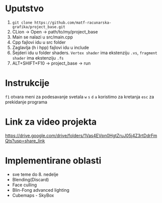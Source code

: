 # Uputstvo
1. `git clone https://github.com/matf-racunarska-grafika/project_base.git`
2. CLion -> Open -> path/to/my/project_base
3. Main se nalazi u src/main.cpp
4. Cpp fajlovi idu u src folder
5. Zaglavlja (h i hpp) fajlovi idu u include
6. Šejderi idu u folder shaders. `Vertex shader` ima ekstenziju `.vs`, `fragment shader` ima ekstenziju `.fs`
7. ALT+SHIFT+F10 -> project_base -> run

# Instrukcije
 `f1` otvara meni za podesavanje svetala
 `w` `s` `d` `a` koristimo za kretanja
 `esc` za prekidanje programa
 
# Link za video projekta
  https://drive.google.com/drive/folders/1Vas4EVpn0HgtZruJ05j4Z3rtDdrFmQts?usp=share_link

# Implementirane oblasti
 - sve teme do 8. nedelje
 - Blending(Discard)
 - Face culling
 - Blin-Fong advanced lighting
 - Cubemaps - SkyBox
